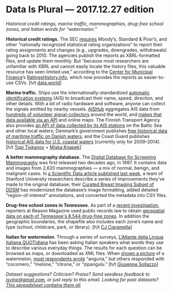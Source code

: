 Data Is Plural — 2017.12.27 edition
===================================

*Historical credit ratings, marine traffic, mammographies, drug-free school zones, and Italian words for “watermelon.”*


__Historical credit ratings.__ The SEC [requires](https://www.sec.gov/structureddata/rocr-publication-guide.html) Moody’s, Standard & Poor’s, and other “nationally recognized statistical rating organizations” to report their rating assignments and changes (e.g., upgrades, downgrades, withdrawals) going back to 2010. The agencies publish the reports as XBRL-formatted files, and update them monthly. But “because most researchers are unfamiliar with XBRL and cannot easily locate the history files, this valuable resource has seen limited use,” according to the [Center for Municipal Finance](http://www.municipalfinance.org/)’s [RatingsHistory.info](http://ratingshistory.info/), which now provides the reports as easier-to-use CSVs. [h/t [data.world](https://data.world/muni-finance/credit-ratings-history-data)]


__Marine traffic.__ Ships use the internationally-standardized [automatic identification systems](https://www.navcen.uscg.gov/?pageName=AISmain) (AIS) to broadcast their name, speed, direction, and other details. With a bit of radio hardware and software, anyone can collect the signals emitted by nearby vessels. [AISHub](http://www.aishub.net/) aggregates AIS data from [hundreds of volunteer signal-collectors](http://www.aishub.net/stations) around the world, and [makes that data available via an API](http://www.aishub.net/api) and online maps. The Finnish Transport Agency also provides [an API of data collected by its AIS stations](https://meri.digitraffic.fi/api/v1/metadata/documentation/swagger-ui.html) on the Baltic Sea and other local waters; Denmark’s government publishes [free historical data of maritime traffic on Danish waters](https://www.dma.dk/SikkerhedTilSoes/Sejladsinformation/AIS/Sider/default.aspx); and the Coast Guard publishes [historical AIS data for U.S. coastal waters](https://marinecadastre.gov/ais/) (currently only for 2009–2014). [h/t [Topi Tjukanov](https://twitter.com/tjukanov/status/932698453347635202) + [Miska Knapek](https://twitter.com/miskaknapek/status/939154263430836225)]


__A better mammography database.__ The [Digital Database for Screening Mammography](http://marathon.csee.usf.edu/Mammography/Database.html) was first released two decades ago, in 1997. It contains data and images from 2,620 mammographies — a mix of normal, benign, and malignant cases. In [a Scientific Data article published last week](https://www.nature.com/articles/sdata2017177), a team of Stanford University researchers describe a series of improvements they’ve made to the original database; their [Curated Breast Imaging Subset of DDSM](https://wiki.cancerimagingarchive.net/display/Public/CBIS-DDSM#9a3e6931566743438ac1bb86921a522d) has modernized the database’s image formatting, added detailed “region-of-interest” annotations, and converted the metadata into CSV files.


__Drug-free school zones in Tennessee.__ As part of a [recent investigation](http://reason.com/archives/2017/12/18/the-myth-of-the-playground-pus), reporters at Reason Magazine used public records law to obtain [geospatial data on each of Tennessee's 8,544 drug-free zones](https://github.com/cjciaramella/tn-drug-free-school-zones). In addition the geographic boundaries, the shapefile also includes each zone’s name and type (school, childcare, park, or library). [h/t [CJ Ciaramella](https://twitter.com/cjciaramella/status/942779337950015490)]


__Italian for *watermelon*.__ Through a series of surveys, [L'Atlante della Lingua Italiana QUOTidiana](https://www.atlante-aliquot.de/index.php) has been asking Italian speakers what words they use to describe various everyday things. The results for each question can be browsed as maps, or downloaded as XML files. When [shown a picture](https://www.atlante-aliquot.de/primo_turno.php) of a watermelon, [most respondents wrote](https://www.atlante-aliquot.de/primo_turno_anguria.php) “anguria,” but others responded with “cocomero,” “melone,” “citrone,” or “zipangulu.” [h/t [Giuseppe Sollazzo](http://mailchi.mp/586b767e6d30/preview-222-in-other-news-3576601?e=6c87ff0227)]


*Dataset suggestions? Criticism? Praise? Send seedless feedback to <jsvine@gmail.com>, or just reply to this email. Looking for past datasets? [This spreadsheet contains them all](https://docs.google.com/spreadsheets/d/1wZhPLMCHKJvwOkP4juclhjFgqIY8fQFMemwKL2c64vk).*
